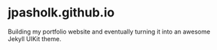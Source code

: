# jpasholk.github.io
Building my portfolio website and eventually turning it into an awesome Jekyll UIKit theme.
